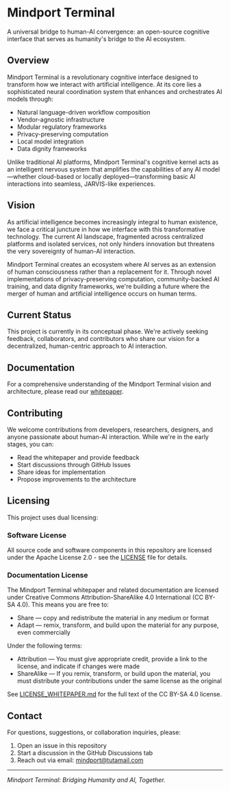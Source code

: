 # Mindport Terminal

A universal bridge to human-AI convergence: an open-source cognitive interface that serves as humanity's bridge to the AI ecosystem.

## Overview

Mindport Terminal is a revolutionary cognitive interface designed to transform how we interact with artificial intelligence. At its core lies a sophisticated neural coordination system that enhances and orchestrates AI models through:

- Natural language-driven workflow composition
- Vendor-agnostic infrastructure
- Modular regulatory frameworks
- Privacy-preserving computation
- Local model integration
- Data dignity frameworks

Unlike traditional AI platforms, Mindport Terminal's cognitive kernel acts as an intelligent nervous system that amplifies the capabilities of any AI model—whether cloud-based or locally deployed—transforming basic AI interactions into seamless, JARVIS-like experiences.

## Vision

As artificial intelligence becomes increasingly integral to human existence, we face a critical juncture in how we interface with this transformative technology. The current AI landscape, fragmented across centralized platforms and isolated services, not only hinders innovation but threatens the very sovereignty of human-AI interaction.

Mindport Terminal creates an ecosystem where AI serves as an extension of human consciousness rather than a replacement for it. Through novel implementations of privacy-preserving computation, community-backed AI training, and data dignity frameworks, we're building a future where the merger of human and artificial intelligence occurs on human terms.

## Current Status

This project is currently in its conceptual phase. We're actively seeking feedback, collaborators, and contributors who share our vision for a decentralized, human-centric approach to AI interaction.

## Documentation

For a comprehensive understanding of the Mindport Terminal vision and architecture, please read our [whitepaper](docs/mindport_whitepaper.md).

## Contributing

We welcome contributions from developers, researchers, designers, and anyone passionate about human-AI interaction. While we're in the early stages, you can:

- Read the whitepaper and provide feedback
- Start discussions through GitHub Issues
- Share ideas for implementation
- Propose improvements to the architecture

## Licensing

This project uses dual licensing:

### Software License

All source code and software components in this repository are licensed under the Apache License 2.0 - see the [LICENSE](LICENSE) file for details.

### Documentation License

The Mindport Terminal whitepaper and related documentation are licensed under Creative Commons Attribution-ShareAlike 4.0 International (CC BY-SA 4.0). This means you are free to:

- Share — copy and redistribute the material in any medium or format
- Adapt — remix, transform, and build upon the material for any purpose, even commercially

Under the following terms:

- Attribution — You must give appropriate credit, provide a link to the license, and indicate if changes were made
- ShareAlike — If you remix, transform, or build upon the material, you must distribute your contributions under the same license as the original

See [LICENSE_WHITEPAPER.md](docs/LICENSE_WHITEPAPER.md) for the full text of the CC BY-SA 4.0 license.

## Contact

For questions, suggestions, or collaboration inquiries, please:

1. Open an issue in this repository
2. Start a discussion in the GitHub Discussions tab
3. Reach out via email: mindport@tutamail.com

---

_Mindport Terminal: Bridging Humanity and AI, Together._
